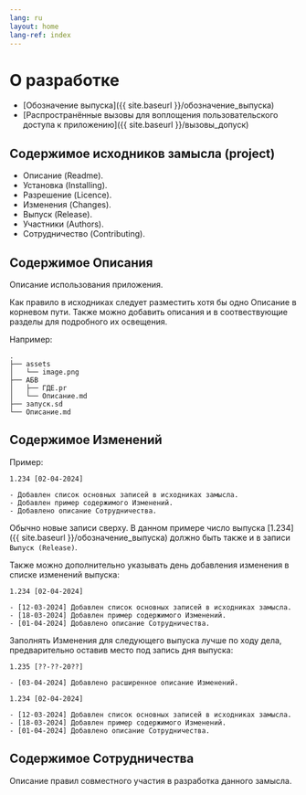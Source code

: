 ```yaml
---
lang: ru
layout: home
lang-ref: index
---
```


# О разработке

- [Обозначение выпуска]({{ site.baseurl }}/обозначение_выпуска)
- [Распространённые вызовы для воплощения пользовательского доступа к приложению]({{ site.baseurl }}/вызовы_допуск)

## Содержимое исходников замысла (project)

- Описание (Readme).
- Установка (Installing).
- Разрешение (Licence).
- Изменения (Changes).
- Выпуск (Release).
- Участники (Authors).
- Сотрудничество (Contributing).

## Содержимое Описания

Описание использования приложения.

Как правило в исходниках следует разместить хотя бы одно Описание в корневом
пути. Также можно добавить описания и в соотвествующие разделы для подробного их
освещения.

Например:

```
.
├── assets
│   └── image.png
├── АБВ
│   ├── ГДЕ.pr
│   └── Описание.md
├── запуск.sd
└── Описание.md
```

## Содержимое Изменений

Пример:

```
1.234 [02-04-2024]

- Добавлен список основных записей в исходниках замысла.
- Добавлен пример содержимого Изменений.
- Добавлено описание Сотрудничества.
```

Обычно новые записи сверху. В данном примере число выпуска
[1.234]({{ site.baseurl }}/обозначение_выпуска) должно быть
также и в записи `Выпуск (Release)`.

Также можно дополнительно указывать день добавления изменения в списке изменений
выпуска:

```
1.234 [02-04-2024]

- [12-03-2024] Добавлен список основных записей в исходниках замысла.
- [18-03-2024] Добавлен пример содержимого Изменений.
- [01-04-2024] Добавлено описание Сотрудничества.
```

Заполнять Изменения для следующего выпуска лучше по ходу дела, предварительно
оставив место под запись дня выпуска:

```
1.235 [??-??-20??]

- [03-04-2024] Добавлено расширенное описание Изменений.

1.234 [02-04-2024]

- [12-03-2024] Добавлен список основных записей в исходниках замысла.
- [18-03-2024] Добавлен пример содержимого Изменений.
- [01-04-2024] Добавлено описание Сотрудничества.
```

## Содержимое Сотрудничества

Описание правил совместного участия в разработка данного замысла.

